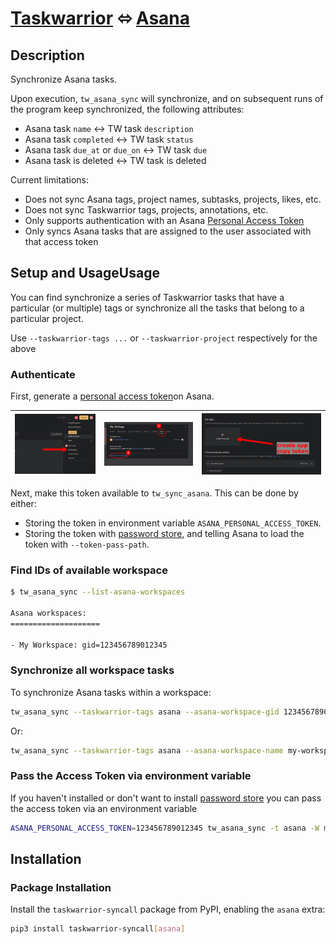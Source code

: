 # [Taskwarrior](https://taskwarrior.org/) ⬄ [Asana](https://www.asana.com)

## Description

Synchronize Asana tasks.

Upon execution, `tw_asana_sync` will synchronize, and on subsequent runs of the
program keep synchronized, the following attributes:

- Asana task `name` <-> TW task `description`
- Asana task `completed` <-> TW task `status`
- Asana task `due_at` or `due_on` <-> TW task `due`
- Asana task is deleted <-> TW task is deleted

Current limitations:

- Does not sync Asana tags, project names, subtasks, projects, likes, etc.
- Does not sync Taskwarrior tags, projects, annotations, etc.
- Only supports authentication with an Asana [Personal Access Token](https://developers.asana.com/docs/personal-access-token)
- Only syncs Asana tasks that are assigned to the user associated with that access token

## Setup and UsageUsage

You can find synchronize a series of Taskwarrior tasks that have a particular
(or multiple) tags or synchronize all the tasks that belong to a particular
project.

Use `--taskwarrior-tags ...` or `--taskwarrior-project` respectively for the
above

### Authenticate

First, generate a [personal access token](https://developers.asana.com/docs/personal-access-token)on Asana.

![1](misc/asana/authentication/1.png) | ![2](misc/asana/authentication/2.png) | ![3](misc/asana/authentication/3.png) |
|:---:|:---:|:---:|

Next, make this token available to `tw_sync_asana`. This can be done by either:

- Storing the token in environment variable `ASANA_PERSONAL_ACCESS_TOKEN`.
- Storing the token with [password store](https://www.passwordstore.org/),
  and telling Asana to load the token with `--token-pass-path`.

### Find IDs of available workspace

```sh
$ tw_asana_sync --list-asana-workspaces

Asana workspaces:
====================

- My Workspace: gid=123456789012345
```

### Synchronize all workspace tasks

To synchronize Asana tasks within a workspace:

```sh
tw_asana_sync --taskwarrior-tags asana --asana-workspace-gid 123456789012345 --token-pass-path <path-to-asana-token-in-password-store>
```

Or:

```sh
tw_asana_sync --taskwarrior-tags asana --asana-workspace-name my-workspace --token-pass-path <path-to-asana-token-in-password-store>
```

### Pass the Access Token via environment variable

If you haven't installed or don't want to install [password
store](https://www.passwordstore.org/) you can pass the access token via an
environment variable

```sh
ASANA_PERSONAL_ACCESS_TOKEN=123456789012345 tw_asana_sync -t asana -W my-workspace
```

## Installation

### Package Installation

Install the `taskwarrior-syncall` package from PyPI, enabling the `asana`
extra:

```sh
pip3 install taskwarrior-syncall[asana]
```
